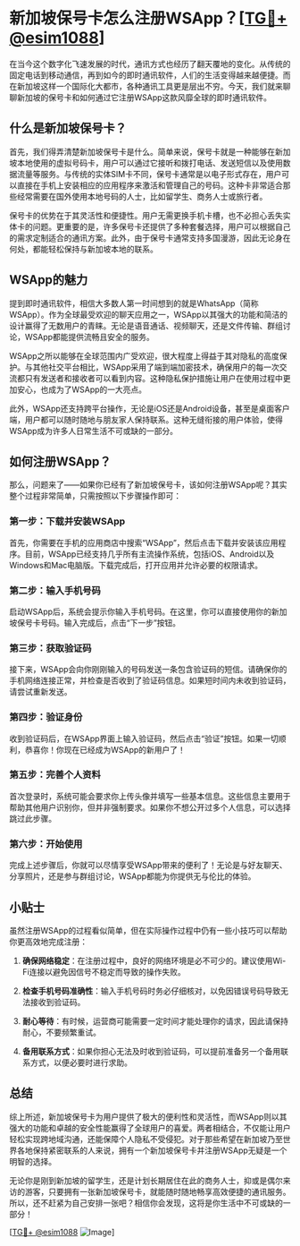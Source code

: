 # 新加坡保号卡怎么注册WSApp？[[TG💪+ @esim1088](https://t.me/s/esim1088)]

在当今这个数字化飞速发展的时代，通讯方式也经历了翻天覆地的变化。从传统的固定电话到移动通信，再到如今的即时通讯软件，人们的生活变得越来越便捷。而在新加坡这样一个国际化大都市，各种通讯工具更是层出不穷。今天，我们就来聊聊新加坡的保号卡和如何通过它注册WSApp这款风靡全球的即时通讯软件。

## 什么是新加坡保号卡？

首先，我们得弄清楚新加坡保号卡是什么。简单来说，保号卡就是一种能够在新加坡本地使用的虚拟号码卡，用户可以通过它接听和拨打电话、发送短信以及使用数据流量等服务。与传统的实体SIM卡不同，保号卡通常是以电子形式存在，用户可以直接在手机上安装相应的应用程序来激活和管理自己的号码。这种卡非常适合那些经常需要在国外使用本地号码的人士，比如留学生、商务人士或旅行者。

保号卡的优势在于其灵活性和便捷性。用户无需更换手机卡槽，也不必担心丢失实体卡的问题。更重要的是，许多保号卡还提供了多种套餐选择，用户可以根据自己的需求定制适合的通讯方案。此外，由于保号卡通常支持多国漫游，因此无论身在何处，都能轻松保持与新加坡本地的联系。

## WSApp的魅力

提到即时通讯软件，相信大多数人第一时间想到的就是WhatsApp（简称WSApp）。作为全球最受欢迎的聊天应用之一，WSApp以其强大的功能和简洁的设计赢得了无数用户的青睐。无论是语音通话、视频聊天，还是文件传输、群组讨论，WSApp都能提供流畅且安全的服务。

WSApp之所以能够在全球范围内广受欢迎，很大程度上得益于其对隐私的高度保护。与其他社交平台相比，WSApp采用了端到端加密技术，确保用户的每一次交流都只有发送者和接收者可以看到内容。这种隐私保护措施让用户在使用过程中更加安心，也成为了WSApp的一大亮点。

此外，WSApp还支持跨平台操作，无论是iOS还是Android设备，甚至是桌面客户端，用户都可以随时随地与朋友家人保持联系。这种无缝衔接的用户体验，使得WSApp成为许多人日常生活不可或缺的一部分。

## 如何注册WSApp？

那么，问题来了——如果你已经有了新加坡保号卡，该如何注册WSApp呢？其实整个过程非常简单，只需按照以下步骤操作即可：

### 第一步：下载并安装WSApp

首先，你需要在手机的应用商店中搜索“WSApp”，然后点击下载并安装该应用程序。目前，WSApp已经支持几乎所有主流操作系统，包括iOS、Android以及Windows和Mac电脑版。下载完成后，打开应用并允许必要的权限请求。

### 第二步：输入手机号码

启动WSApp后，系统会提示你输入手机号码。在这里，你可以直接使用你的新加坡保号卡号码。输入完成后，点击“下一步”按钮。

### 第三步：获取验证码

接下来，WSApp会向你刚刚输入的号码发送一条包含验证码的短信。请确保你的手机网络连接正常，并检查是否收到了验证码信息。如果短时间内未收到验证码，请尝试重新发送。

### 第四步：验证身份

收到验证码后，在WSApp界面上输入验证码，然后点击“验证”按钮。如果一切顺利，恭喜你！你现在已经成为WSApp的新用户了！

### 第五步：完善个人资料

首次登录时，系统可能会要求你上传头像并填写一些基本信息。这些信息主要用于帮助其他用户识别你，但并非强制要求。如果你不想公开过多个人信息，可以选择跳过此步骤。

### 第六步：开始使用

完成上述步骤后，你就可以尽情享受WSApp带来的便利了！无论是与好友聊天、分享照片，还是参与群组讨论，WSApp都能为你提供无与伦比的体验。

## 小贴士

虽然注册WSApp的过程看似简单，但在实际操作过程中仍有一些小技巧可以帮助你更高效地完成注册：

1. **确保网络稳定**：在注册过程中，良好的网络环境是必不可少的。建议使用Wi-Fi连接以避免因信号不稳定而导致的操作失败。
   
2. **检查手机号码准确性**：输入手机号码时务必仔细核对，以免因错误号码导致无法接收到验证码。

3. **耐心等待**：有时候，运营商可能需要一定时间才能处理你的请求，因此请保持耐心，不要频繁重试。

4. **备用联系方式**：如果你担心无法及时收到验证码，可以提前准备另一个备用联系方式，以便必要时进行求助。

## 总结

综上所述，新加坡保号卡为用户提供了极大的便利性和灵活性，而WSApp则以其强大的功能和卓越的安全性能赢得了全球用户的喜爱。两者相结合，不仅能让用户轻松实现跨地域沟通，还能保障个人隐私不受侵犯。对于那些希望在新加坡乃至世界各地保持紧密联系的人来说，拥有一个新加坡保号卡并注册WSApp无疑是一个明智的选择。

无论你是刚到新加坡的留学生，还是计划长期居住在此的商务人士，抑或是偶尔来访的游客，只要拥有一张新加坡保号卡，就能随时随地畅享高效便捷的通讯服务。所以，还不赶紧为自己安排一张吧？相信你会发现，这将是你生活中不可或缺的一部分！

[[TG💪+ @esim1088](https://t.me/s/esim1088) ![Image](https://i.postimg.cc/4NQfJmqS/Snipaste-2025-05-13-00-14-12.png)]